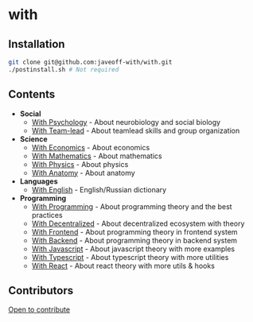 # with

## Installation

```sh
git clone git@github.com:javeoff-with/with.git
./postinstall.sh # Not required
```

## Contents

- **Social**
	- [With Psychology](https://github.com/javeoff-with/with-psychology) - About neurobiology and social biology
	- [With Team-lead](https://github.com/javeoff-with/with-teamlead) - About teamlead skills and group organization
- **Science**
	- [With Economics](https://github.com/javeoff-with/with-economics) - About economics
	- [With Mathematics](https://github.com/javeoff-with/with-mathematics) - About mathematics
	- [With Physics](https://github.com/javeoff-with/with-physics) - About physics
	- [With Anatomy](https://github.com/javeoff-with/with-anatomy) - About anatomy
- **Languages**
	- [With English](https://github.com/javeoff-with/with-english) - English/Russian dictionary
- **Programming**
	- [With Programming](https://github.com/javeoff-with/with-programming) - About programming theory and the best practices
	- [With Decentralized](https://github.com/javeoff-with/with-decentralized) - About decentralized ecosystem with theory
	- [With Frontend](https://github.com/javeoff-with/with-frontend) - About programming theory in frontend system
	- [With Backend](https://github.com/javeoff-with/with-backend) - About programming theory in backend system
	- [With Javascript](https://github.com/javeoff-with/with-javascript) - About javascript theory with more examples
	- [With Typescript](https://github.com/javeoff-with/with-typescript) - About typescript theory with more utilities
	- [With React](https://github.com/javeoff-with/with-react) - About react theory with more utils & hooks

## Contributors

[Open to contribute](https://github.com/users/javeoff-with/with/issues)
